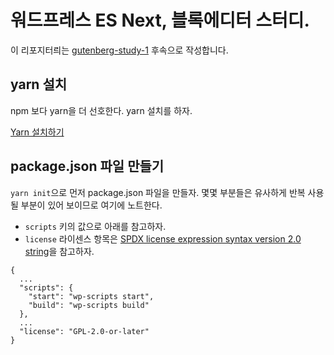 # 워드프레스 ES Next, 블록에디터 스터디.
이 리포지터릐는 [gutenberg-study-1](https://github.com/changwoo-study/gutenberg-study-1) 후속으로 작성합니다.


## yarn 설치
npm 보다 yarn을 더 선호한다. yarn 설치를 하자.

[Yarn 설치하기](https://classic.yarnpkg.com/en/docs/install#debian-stable)


## package.json 파일 만들기
`yarn init`으로 먼저 package.json 파일을 만들자. 몇몇 부분들은 유사하게 반복 사용될 부분이 있어 보이므로
여기에 노트한다. 

* `scripts` 키의 값으로 아래를 참고하자.
* `license` 라이센스 항목은 [SPDX license expression syntax version 2.0 string](https://spdx.org/licenses/)을 참고하자.

```
{
  ...
  "scripts": {
    "start": "wp-scripts start",
    "build": "wp-scripts build"
  },
  ...
  "license": "GPL-2.0-or-later"
}
```

## 